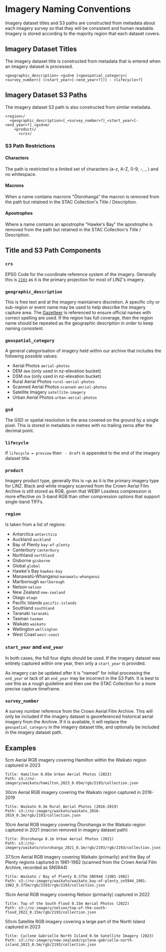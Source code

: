 # Imagery Naming Conventions

Imagery dataset titles and S3 paths are constructed from metadata about each imagery survey so that they will be consistent and human readable. Imagery is stored according to the majority region that each dataset covers.

## Imagery Dataset Titles

The imagery dataset title is constructed from metadata that is entered when an imagery dataset is processed.

```
<geographic_description> <gsd>m [<geospatial_category>|<survey_number>] (<start_year>[-<end_year>?])[ - <lifecycle>?]
```

## Imagery Dataset S3 Paths

The imagery dataset S3 path is also constructed from similar metadata.

```
<region>/
  <geographic_description>[_<survey_number>?]_<start_year>[-<end_year>?]_<gsd>m/
    <product>/
      <crs>/
```

### S3 Path Restrictions

#### Characters

The path is restricted to a limited set of characters (a-z, A-Z, 0-9, -, \_ ) and no whitespace.

#### Macrons

When a name contains macrons "Ōtorohanga" the macron is removed from the path but retained in the STAC Collection's Title / Description.

#### Apostrophes

Where a name contains an apostrophe "Hawke's Bay" the apostrophe is removed from the path but retained in the STAC Collection's Title / Description.

## Title and S3 Path Components

### `crs`

EPSG Code for the coordinate reference system of the imagery. Generally this is [`2193`](https://epsg.io/2193) as it is the primary projection for most of LINZ's imagery.

### `geographic_description`

This is free text and at the imagery maintainers discretion. A specific city or sub-region or event name may be used to help describe the imagery capture area. The [Gazetteer](https://gazetteer.linz.govt.nz/) is referenced to ensure official names with correct spelling are used. If the region has full coverage, then the region name should be repeated as the geographic description in order to keep naming consistent.

### `geospatial_category`

A general categorisation of imagery held within our archive that includes the following possible values:

- Aerial Photos `aerial-photos`
- DEM `dem` (only used in nz-elevation bucket)
- DSM `dsm` (only used in nz-elevation bucket)
- Rural Aerial Photos `rural-aerial-photos`
- Scanned Aerial Photos `scanned-aerial-photos`
- Satellite Imagery `satellite-imagery`
- Urban Aerial Photos `urban-aerial-photos`

### `gsd`

The GSD or spatial resolution is the area covered on the ground by a single pixel. This is stored in metadata in metres with no trailing zeros after the decimal point.

### `lifecycle`

If `lifecycle = preview` then ` - Draft` is appended to the end of the imagery dataset title. 

### `product`

Imagery product type, generally this is `rgb` as it is the primary imagery type for LINZ. Black and white imagery scanned from the Crown Aerial Film Archive is still stored as RGB, given that WEBP Lossless compression is more effective on 3-band RGB than other compression options that support single-band TIFFs.

### `region`

Is taken from a list of regions:

- Antarctica `antarctica`
- Auckland `auckland`
- Bay of Plenty `bay-of-plenty`
- Canterbury `canterbury`
- Northland `northland`
- Gisborne `gisborne`
- Global `global`
- Hawke's Bay `hawkes-bay`
- Manawatū-Whanganui `manawatu-whanganui`
- Marlborough `marlborough`
- Nelson `nelson`
- New Zealand `new-zealand`
- Otago `otago`
- Pacific Islands `pacific-islands`
- Southland `southland`
- Taranaki `taranaki`
- Tasman `tasman`
- Waikato `waikato`
- Wellington `wellington`
- West Coast `west-coast`

### `start_year` and `end_year`

In both cases, the full four digits should be used. If the imagery dataset was entirely captured within one year, then only a `start_year` is provided.

As imagery can be updated after it is "named" for initial processing the `end_year` or lack of an `end_year` may be incorrect in the S3 Path. It is best to use this as a rough guideline and then use the STAC Collection for a more precise capture timeframe.

### `survey_number`

A survey number reference from the Crown Aerial Film Archive. This will only be included if the imagery dataset is georeferenced historical aerial imagery from the Archive. If it is available, it will replace the `geospatial_category` in the imagery dataset title, and optionally be included in the imagery dataset path.

## Examples

5cm Aerial RGB imagery covering Hamilton within the Waikato region captured in 2023

```
Title: Hamilton 0.05m Urban Aerial Photos (2023)
Path: s3://nz-imagery/waikato/hamilton_2023_0.05m/rgb/2193/collection.json
```

30cm Aerial RGB imagery covering the Waikato region captured in 2016-2019

```
Title: Waikato 0.3m Rural Aerial Photos (2016-2019)
Path: s3://nz-imagery/waikato/waikato_2016-2019_0.3m/rgb/2193/collection.json
```

10cm Aerial RGB imagery covering Ōtorohanga in the Waikato region captured in 2021 (macron removed in imagery dataset path)

```
Title: Ōtorohanga 0.1m Urban Aerial Photos (2021)
Path: s3://nz-imagery/waikato/otorohanga_2021_0.1m/rgb/2193/rgb/2193/collection.json
```

37.5cm Aerial RGB imagery covering Waikato (primarily) and the Bay of Plenty regions captured in 1981-1982 (scanned from the Crown Aerial Film Archive, recorded as SN5944)

```
Title: Waikato / Bay of Plenty 0.375m SN5944 (1981-1982)
Path: s3://nz-imagery/waikato/waikato_bay-of-plenty_sn5944_1981-1982_0.375m/rgb/2193/rgb/2193/collection.json
```

15cm Aerial RGB imagery covering Nelson (primarily) captured in 2022 

```
Title: Top of the South Flood 0.15m Aerial Photos (2022)
Path: s3://nz-imagery/nelson/top-of-the-south-flood_2022_0.15m/rgb/2193/collection.json
```

50cm Satellite RGB imagery covering a large part of the North Island captured in 2023

```
Title: Cyclone Gabrielle North Island 0.5m Satellite Imagery (2023)
Path: s3://nz-imagery/new-zealand/cyclone-gabrielle-north-island_2023_0.5m/rgb/2193/collection.json
```
